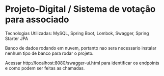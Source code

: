 # Projeto-Digital / Sistema de votação para associado

Tecnologias Utilizadas: MySQL, Spring Boot, Lombok, Swagger, Spring Starter JPA

Banco de dados rodando em nuvem, portanto nao sera necessario instalar nenhum tipo de banco para rodar o projeto.

Acessar http://localhost:8080/swagger-ui.html para identificar os endpoints e como podem ser feitas as chamadas.

